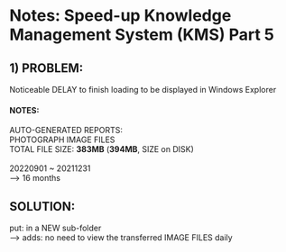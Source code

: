 # Notes: Speed-up Knowledge Management System (KMS) Part 5
## 1) PROBLEM:
Noticeable DELAY to finish loading to be displayed in Windows Explorer<br/>

#### NOTES: 

AUTO-GENERATED REPORTS:<br/>
PHOTOGRAPH IMAGE FILES<br/>
TOTAL FILE SIZE: <b>383MB</b> (<b>394MB</b>, SIZE on DISK)<br/>
<br/>
20220901 \~ 20211231<br/>
--> 16 months

## SOLUTION:

put: in a NEW sub-folder<br/>
--> adds: no need to view the transferred IMAGE FILES daily

